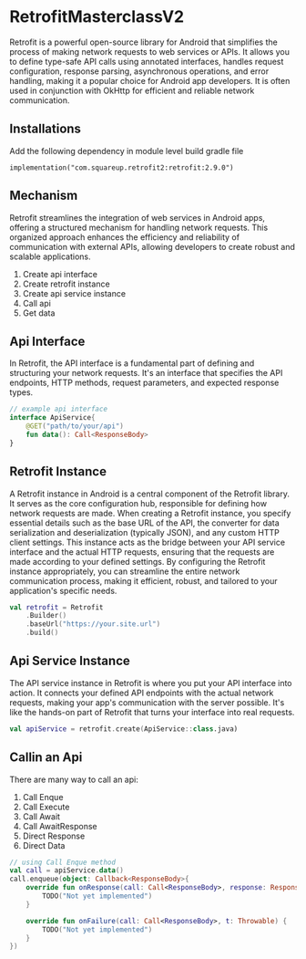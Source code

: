 # RetrofitMasterclassV2

Retrofit is a powerful open-source library for Android that simplifies the process of making network requests to web services or APIs. It allows you to define type-safe API calls using annotated interfaces, handles request configuration, response parsing, asynchronous operations, and error handling, making it a popular choice for Android app developers. It is often used in conjunction with OkHttp for efficient and reliable network communication.

## Installations
Add the following dependency in module level build gradle file
```
implementation("com.squareup.retrofit2:retrofit:2.9.0")
```

## Mechanism
Retrofit streamlines the integration of web services in Android apps, offering a structured mechanism for handling network requests. This organized approach enhances the efficiency and reliability of communication with external APIs, allowing developers to create robust and scalable applications.

1. Create api interface
2. Create retrofit instance
3. Create api service instance
4. Call api
5. Get data

## Api Interface
In Retrofit, the API interface is a fundamental part of defining and structuring your network requests. It's an interface that specifies the API endpoints, HTTP methods, request parameters, and expected response types.
```kt
// example api interface
interface ApiService{  
    @GET("path/to/your/api")  
    fun data(): Call<ResponseBody>  
}
```

## Retrofit Instance
A Retrofit instance in Android is a central component of the Retrofit library. It serves as the core configuration hub, responsible for defining how network requests are made. When creating a Retrofit instance, you specify essential details such as the base URL of the API, the converter for data serialization and deserialization (typically JSON), and any custom HTTP client settings. This instance acts as the bridge between your API service interface and the actual HTTP requests, ensuring that the requests are made according to your defined settings. By configuring the Retrofit instance appropriately, you can streamline the entire network communication process, making it efficient, robust, and tailored to your application's specific needs.
```kt
val retrofit = Retrofit  
    .Builder()  
    .baseUrl("https://your.site.url")  
    .build()
```

## Api Service Instance
The API service instance in Retrofit is where you put your API interface into action. It connects your defined API endpoints with the actual network requests, making your app's communication with the server possible. It's like the hands-on part of Retrofit that turns your interface into real requests.
```kt
val apiService = retrofit.create(ApiService::class.java)
```

## Callin an Api

There are many way to call an api:
1. Call Enque
2. Call Execute
3. Call Await
4. Call AwaitResponse
5. Direct Response
6. Direct Data
```kt
// using Call Enque method
val call = apiService.data()
call.enqueue(object: Callback<ResponseBody>{
    override fun onResponse(call: Call<ResponseBody>, response: Response<ResponseBody>) {
        TODO("Not yet implemented")
    }

    override fun onFailure(call: Call<ResponseBody>, t: Throwable) {
        TODO("Not yet implemented")
    }
})
```
<!--stackedit_data:
eyJoaXN0b3J5IjpbNDI1Mzg4MTA1LC01MzM5MDc1ODgsLTE5MD
M5ODMyNzYsMzA1MTczMjIzLDIwODY5NzU1NjksMTY0NjkxMzQ3
LC03NjgzOTA5NTYsLTIwOTE2NjAzMiwtNjM3MzQ2MDIsNjgzMT
MxMTEwLC0yMjU4OTU1OTEsMTg0NzA1NzkxLC0xOTg0NTA5Mzk4
XX0=
-->
